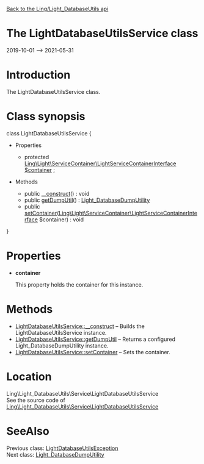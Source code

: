 [Back to the Ling/Light_DatabaseUtils api](https://github.com/lingtalfi/Light_DatabaseUtils/blob/master/doc/api/Ling/Light_DatabaseUtils.md)



The LightDatabaseUtilsService class
================
2019-10-01 --> 2021-05-31






Introduction
============

The LightDatabaseUtilsService class.



Class synopsis
==============


class <span class="pl-k">LightDatabaseUtilsService</span>  {

- Properties
    - protected [Ling\Light\ServiceContainer\LightServiceContainerInterface](https://github.com/lingtalfi/Light/blob/master/doc/api/Ling/Light/ServiceContainer/LightServiceContainerInterface.md) [$container](#property-container) ;

- Methods
    - public [__construct](https://github.com/lingtalfi/Light_DatabaseUtils/blob/master/doc/api/Ling/Light_DatabaseUtils/Service/LightDatabaseUtilsService/__construct.md)() : void
    - public [getDumpUtil](https://github.com/lingtalfi/Light_DatabaseUtils/blob/master/doc/api/Ling/Light_DatabaseUtils/Service/LightDatabaseUtilsService/getDumpUtil.md)() : [Light_DatabaseDumpUtility](https://github.com/lingtalfi/Light_DatabaseUtils/blob/master/doc/api/Ling/Light_DatabaseUtils/Util/Light_DatabaseDumpUtility.md)
    - public [setContainer](https://github.com/lingtalfi/Light_DatabaseUtils/blob/master/doc/api/Ling/Light_DatabaseUtils/Service/LightDatabaseUtilsService/setContainer.md)([Ling\Light\ServiceContainer\LightServiceContainerInterface](https://github.com/lingtalfi/Light/blob/master/doc/api/Ling/Light/ServiceContainer/LightServiceContainerInterface.md) $container) : void

}




Properties
=============

- <span id="property-container"><b>container</b></span>

    This property holds the container for this instance.
    
    



Methods
==============

- [LightDatabaseUtilsService::__construct](https://github.com/lingtalfi/Light_DatabaseUtils/blob/master/doc/api/Ling/Light_DatabaseUtils/Service/LightDatabaseUtilsService/__construct.md) &ndash; Builds the LightDatabaseUtilsService instance.
- [LightDatabaseUtilsService::getDumpUtil](https://github.com/lingtalfi/Light_DatabaseUtils/blob/master/doc/api/Ling/Light_DatabaseUtils/Service/LightDatabaseUtilsService/getDumpUtil.md) &ndash; Returns a configured Light_DatabaseDumpUtility instance.
- [LightDatabaseUtilsService::setContainer](https://github.com/lingtalfi/Light_DatabaseUtils/blob/master/doc/api/Ling/Light_DatabaseUtils/Service/LightDatabaseUtilsService/setContainer.md) &ndash; Sets the container.





Location
=============
Ling\Light_DatabaseUtils\Service\LightDatabaseUtilsService<br>
See the source code of [Ling\Light_DatabaseUtils\Service\LightDatabaseUtilsService](https://github.com/lingtalfi/Light_DatabaseUtils/blob/master/Service/LightDatabaseUtilsService.php)



SeeAlso
==============
Previous class: [LightDatabaseUtilsException](https://github.com/lingtalfi/Light_DatabaseUtils/blob/master/doc/api/Ling/Light_DatabaseUtils/Exception/LightDatabaseUtilsException.md)<br>Next class: [Light_DatabaseDumpUtility](https://github.com/lingtalfi/Light_DatabaseUtils/blob/master/doc/api/Ling/Light_DatabaseUtils/Util/Light_DatabaseDumpUtility.md)<br>
